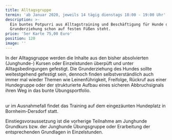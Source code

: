 ```yaml
---
title: Alltagsgruppe
termin: 'ab Januar 2020, jeweils 14 tägig dienstags 18:00 - 19:00 Uhr'
description: >-
  Ein buntes Potpurri aus Alltagstraining und Beschäftigung für Hunde deren
  Grunderziehung schon auf festen Füßen steht. 
price: '5er Karte 75,00 Euro'
position: 120
image: ''
---
```

In der Alltagsgruppe werden die Inhalte aus den bisher absolvierten (Junghunde-) Kursen oder Einzelstunden überpüft und unter Alltagsbedingungen gefestigt. Die Grunderziehung des Hundes sollte  weitestgehend gefestigt sein, dennoch finden selbstverständlich auch immer mal wieder Themen wie Leinenführigkeit, Freifolge, Rückruf aus einer Hundegruppe oder der strukturierte Aufbau eines sicheren Abbruchsignals ihren Weg in das bunte Übungsportfolio. 

\
ur im Ausnahmefall findet das Training auf dem eingezäunten Hundeplatz in Bornheim-Dersdorf statt. 

Einstiegsvoraussetzung ist die vorherige Teilnahme am Junghunde Grundkurs bzw. der Junghunde Übungsgruppe oder Erarbeitung der entsprechenden Grundlagen in Einzelstunden.
